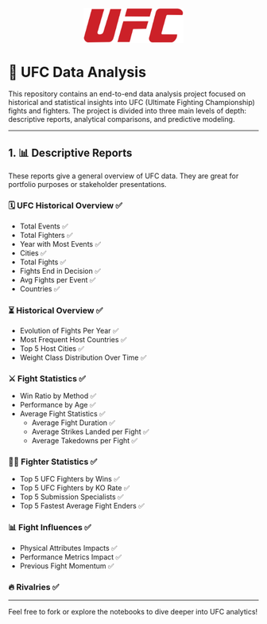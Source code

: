 <p align="center">
  <img src="UFC_Logo.png" alt="UFC Logo" width="200"/>
</p>


# 🥊 UFC Data Analysis

This repository contains an end-to-end data analysis project focused on historical and statistical insights into UFC (Ultimate Fighting Championship) fights and fighters. The project is divided into three main levels of depth: descriptive reports, analytical comparisons, and predictive modeling.

---

## 1. 📊 Descriptive Reports

These reports give a general overview of UFC data. They are great for portfolio purposes or stakeholder presentations.

### 🗓️ UFC Historical Overview ✅
- Total Events ✅
- Total Fighters ✅
- Year with Most Events ✅
- Cities ✅
- Total Fights ✅
- Fights End in Decision ✅
- Avg Fights per Event ✅
- Countries ✅

### ⏳ Historical Overview ✅
- Evolution of Fights Per Year ✅
- Most Frequent Host Countries ✅
- Top 5 Host Cities ✅
- Weight Class Distribution Over Time ✅

### ⚔️ Fight Statistics ✅
- Win Ratio by Method ✅
- Performance by Age ✅
- Average Fight Statistics ✅
  - Average Fight Duration ✅
  - Average Strikes Landed per Fight ✅
  - Average Takedowns per Fight ✅

### 🧑‍🤼 Fighter Statistics ✅
- Top 5 UFC Fighters by Wins ✅
- Top 5 UFC Fighters by KO Rate ✅
- Top 5 Submission Specialists ✅
- Top 5 Fastest Average Fight Enders ✅

### 📊 Fight Influences ✅
- Physical Attributes Impacts ✅
- Performance Metrics Impact ✅
- Previous Fight Momentum ✅

### 🔥 Rivalries ✅
---

Feel free to fork or explore the notebooks to dive deeper into UFC analytics!
